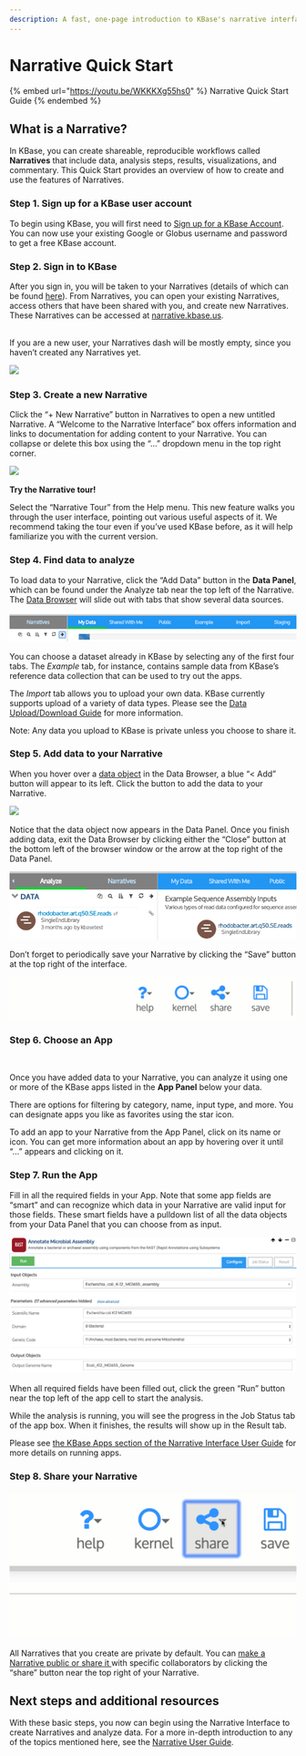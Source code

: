 ```yaml
---
description: A fast, one-page introduction to KBase's narrative interface
---
```


# Narrative Quick Start

{% embed url="https://youtu.be/WKKKXg55hs0" %}
Narrative Quick Start Guide
{% endembed %}

## **What is a Narrative?**

In KBase, you can create shareable, reproducible workflows called **Narratives** that include data, analysis steps, results, visualizations, and commentary. This Quick Start provides an overview of how to create and use the features of Narratives.

### **Step 1. Sign up for a KBase user account**

To begin using KBase, you will first need to [Sign up for a KBase Account](sign-up/#signing-up). You can now use your existing Google or Globus username and password to get a free KBase account.

### **Step 2. Sign in to KBase**

After you sign in, you will be taken to your Narratives (details of which can be found [here](https://kbase.us/narrative-guide/your-dashboard/)). From Narratives, you can open your existing Narratives, access others that have been shared with you, and create new Narratives. These Narratives can be accessed at [narrative.kbase.us](https://narrative.kbase.us/).

\
If you are a new user, your Narratives dash will be mostly empty, since you haven’t created any Narratives yet.

![](../.gitbook/assets/narrative\_guide.png)

### **Step 3. Create a new Narrative**

Click the “+ New Narrative” button in Narratives to open a new untitled Narrative. A “Welcome to the Narrative Interface” box offers information and links to documentation for adding content to your Narrative. You can collapse or delete this box using the “…” dropdown menu in the top right corner.

![](../.gitbook/assets/welcomecell\_openclose.gif)

**Try the Narrative tour!**

Select the “Narrative Tour” from the Help menu. This new feature walks you through the user interface, pointing out various useful aspects of it. We recommend taking the tour even if you’ve used KBase before, as it will help familiarize you with the current version.

### **Step 4. Find data to analyze**

To load data to your Narrative, click the “Add Data” button in the **Data Panel**, which can be found under the Analyze tab near the top left of the Narrative. The [Data Browser](narrative/explore-data.md) will slide out with tabs that show several data sources.

![](../.gitbook/assets/screen-shot-2017-01-27-at-11.12.33-am.png)

You can choose a dataset already in KBase by selecting any of the first four tabs. The _Example_ tab, for instance, contains sample data from KBase’s reference data collection that can be used to try out the apps.

The _Import_ tab allows you to upload your own data. KBase currently supports upload of a variety of data types. Please see the [Data Upload/Download Guide](../data/upload-download-guide/) for more information.

Note: Any data you upload to KBase is private unless you choose to share it.

### **Step 5. Add data to your Narrative**

When you hover over a [data object](narrative/explore-data.md) in the Data Browser, a blue “< Add” button will appear to its left. Click the button to add the data to your Narrative.

![](<../.gitbook/assets/image (1).png>)

Notice that the data object now appears in the Data Panel. Once you finish adding data, exit the Data Browser by clicking either the “Close” button at the bottom left of the browser window or the arrow at the top right of the Data Panel.

![](../.gitbook/assets/screen-shot-2017-01-25-at-4.04.13-pm.png)

Don’t forget to periodically save your Narrative by clicking the “Save” button at the top right of the interface.

<div align="center">

<img src="../.gitbook/assets/savenarrative (1).gif" alt="">

</div>

### **Step 6. Choose an App**&#x20;

<div align="center">

<img src="../.gitbook/assets/app-panel-open.png" alt="">

</div>

Once you have added data to your Narrative, you can analyze it using one or more of the KBase apps listed in the **App Panel** below your data.

There are options for filtering by category, name, input type, and more. You can designate apps you like as favorites using the star icon.

To add an app to your Narrative from the App Panel, click on its name or icon. You can get more information about an app by hovering over it until “…” appears and clicking on it.

### **Step 7. Run the App**

Fill in all the required fields in your App. Note that some app fields are “smart” and can recognize which data in your Narrative are valid input for those fields. These smart fields have a pulldown list of all the data objects from your Data Panel that you can choose from as input.

![](../.gitbook/assets/quickstart-app.png)

When all required fields have been filled out, click the green “Run” button near the top left of the app cell to start the analysis.

While the analysis is running, you will see the progress in the Job Status tab of the app box. When it finishes, the results will show up in the Result tab.

Please see [the KBase Apps section of the Narrative Interface User Guide](narrative/analyze-data.md) for more details on running apps.

### **Step 8. Share your Narrative**

![](../.gitbook/assets/sharenarrative.gif)

All Narratives that you create are private by default. You can [make a Narrative public or share it ](narrative/share.md)with specific collaborators by clicking the “share” button near the top right of your Narrative.

## **Next steps and additional resources**

With these basic steps, you now can begin using the Narrative Interface to create Narratives and analyze data. For a more in-depth introduction to any of the topics mentioned here, see the [Narrative User Guide](narrative/).
